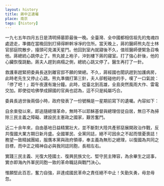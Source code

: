 ```yaml
---
layout: history
title: 蔣中正遺囑
place: 南京
tags: [history]
---
```


一九七五年四月五日是清明掃墓節最後一晚。全臺灣、全中國都相信祖先的鬼魂四處遊走，準備在當晚回到打掃得幹幹凈凈的住所。當天晚上，蔣的醫師熊丸在士林官邸庭院散步，擡頭可見滿天星鬥。他回到室內就寢後不久，值班醫師便緊急召喚他。蔣總統心跳停止了。熊丸披上袍子，沖到樓下蔣的寢室。打了強心針後，他的心臟恢復跳動。蔣夫人趕到病榻之側，總統心跳又停了。醫生再打了一針。

救護車趕緊把委員長送到離官邸不願的榮總。不久，蔣經國也聞訊趕到加護病房，此時老先生又停止心跳。熊丸準備打第三針，夫人卻輕碰他的手，嘆了一口氣說：「停了吧！」距午夜還有幾分鐘。此時，從臺北到高雄，全島突然風雨大作、雷電交加。即使從哈佛學成歸國的官員也認為，這不只是純屬巧合。

委員長過世後兩個小時，政府發表了一份號稱是一星期前寫下的遺囑。內容如下：

自余束發以來，即追隨總理革命，無時不以耶穌基督與總理信徒自居，無日不為掃除三民主義之障礙、建設民主憲政之國家，艱苦奮鬥。

近二十余年來，自由基地日益精實壯大，並不斷對大陸共產邪惡展開政治作戰，反共復國大業方期日新月盛。全國軍民、全黨同誌，絕不可因余之不起而懷憂喪誌！務望一致精誠團結，服膺本黨與政府領導，奉主義為無形之總理，以復國為共同之目標，而中正之精神自必與我同誌同胞，長相左右。

實踐三民主義、光復大陸國土、復興民族文化、堅守民主陣容，為余畢生之誌事，實亦即海內外軍民同胞一致的革命職誌與戰鬥決心。

惟願堅此百忍，奮力自強，非達成國民革命之責任絕不中止！矢勤矢勇，毋怠毋忽。
